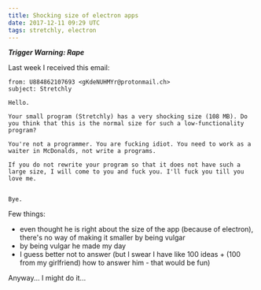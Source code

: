 ```yaml
---
title: Shocking size of electron apps
date: 2017-12-11 09:29 UTC
tags: stretchly, electron
---
```

***Trigger Warning: Rape***

Last week I received this email:


```
from: U884862107693 <gKdeNUHMYr@protonmail.ch>
subject: Stretchly

Hello.

Your small program (Stretchly) has a very shocking size (108 MB). Do you think that this is the normal size for such a low-functionality program?

You're not a programmer. You are fucking idiot. You need to work as a waiter in McDonalds, not write a programs.

If you do not rewrite your program so that it does not have such a large size, I will come to you and fuck you. I'll fuck you till you love me.


Bye.
```

Few things:

- even thought he is right about the size of the app (because of electron), there's no way of making it smaller by being vulgar
- by being vulgar he made my day
- I guess better not to answer (but I swear I have like 100 ideas + (100 from my girlfriend) how to answer him - that would be fun)

Anyway... I might do it...
